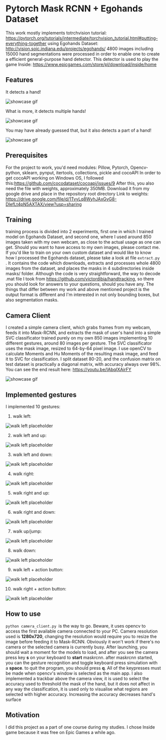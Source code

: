 # Pytorch Mask RCNN + Egohands Dataset
This work mostly implements totrchvision tutorial: https://pytorch.org/tutorials/intermediate/torchvision_tutorial.html#putting-everything-together
using Egohands Dataset: http://vision.soic.indiana.edu/projects/egohands/
4800 images including 15000 hand segmentations were processed in order to enable one to create a efficient general-purpose hand detector.
This detector is used to play the game Inside: https://www.epicgames.com/store/pl/download/inside/home

## Features

It detects a hand!

![showcase gif](imgs/mask_gif.gif)

What is more, it detects multiple hands!

![showcase gif](imgs/mask_gif_2_hands.gif)

You may have already guessed that, but it also detects a part of a hand!

![showcase gif](imgs/mask_gif_hidden.gif)

## Prerequisites
For the project to work, you'd need modules:
Pillow, Pytorch, Opencv-python, sklearn, pynput, itertools, collections, pickle and cocoAPI
In order to get cocoAPI working on Windows OS, I followed this:https://github.com/cocodataset/cocoapi/issues/9 
After this, you also need the file with weights, approximately 350MB. Download it from my google drive and place in the repository root directory
Link to weights: https://drive.google.com/file/d/1TvvLq8WyhJAxGvG8-DIefLt4pN5AXTAX/view?usp=sharing
## Training
training process is divided into 2 experiments, first one in which I trained model on Egohands Dataset, and second one, where I used around 850 images taken with my own webcam, as close to the actual usage as one can get.
Should you want to have access to my own images, please contact me.
If you'd like to train on your own custom dataset and would like to know how I processed the Egohands dataset, please take a look at file ```extract.py ```. It contains the code which downloads, extracts and processes whole 4800 images from the dataset, and places the masks in 4 subdirectories inside masks/ folder. Although the code is very straightforward, the way to decode .mat file I took from https://github.com/victordibia/handtracking, so there you should look for answers to your questions, should you have any. The things that differ between my work and above mentioned project is the output format is different and I'm interested in not only bounding boxes, but also segmentation masks.
## Camera Client
I created a simple camera client, which grabs frames from my webcam, feeds it into Mask-RCNN, and extracts the mask of user's hand into a simple SVC classificator trained purely on my own 850 images implementing 10 different gestures, around 80 images per gesture.
The SVC classificator uses the mask image, resized to 64-by-64 pixel image. I use openCV to calculate Moments and Hu Moments of the resulting mask image, and feed it to SVC for classification. I split dataset 80-20, and the confusion matrix on test dataset is practically a diagonal matrix, with accuracy always over 98%. 
You can see the end result here: https://youtu.be/IAbqIXAirFY

![showcase gif](imgs/showcase_gif.gif)


## Implemented gestures
I implemented 10 gestures:
1. walk left:

![walk left placeholder](imgs/1.png "Logo Title Text 1")

2. walk left and up:

![walk left placeholder](imgs/2.png "Logo Title Text 1")

3. walk left and down:

![walk left placeholder](imgs/3.png "Logo Title Text 1")

4. walk right:

![walk left placeholder](imgs/4.png "Logo Title Text 1")

5. walk right and up:

![walk left placeholder](imgs/5.png "Logo Title Text 1")

6. walk right and down:

![walk left placeholder](imgs/6.png "Logo Title Text 1")

7. walk up/jump:

![walk left placeholder](imgs/7.png "Logo Title Text 1")

8. walk down:

![walk left placeholder](imgs/8.png "Logo Title Text 1")

9. walk left + action button:

![walk left placeholder](imgs/9.png "Logo Title Text 1")

10. walk right + action button:

![walk left placeholder](imgs/10.png "Logo Title Text 1")

## How to use
```python camera_client.py ```is the way to go. Beware, it uses opencv to access the first available camera connected to your PC. Camera resolution used is **1280x720**, changing the resolution would require you to resize the image before feeding it to Mask-RCNN. Obviously it won't work if there's no camera or the selected camera is currently busy.
After launching, you should wait a moment for the models to load, and after you see the camera press key **s** on your keyboard to **start** maskrcnn. after maskrcnn started, you can the gesture recognition and toggle keyboard press simulation with a **space**. to quit the program, you should press **q**. All of the keypresses must be made when opencv's window is selected as the main app.
I also implemented a trackbar above the camera view, it is used to select the accuracy used to threshold the mask of the hand, but it does not affect in any way the classification, it is used only to visualise what regions are selected with higher accuracy. Increasing the accuracy decreases hand's surface
## Motivation
I did this project as a part of one course during my studies. I chose Inside game because it was free on Epic Games a while ago.

